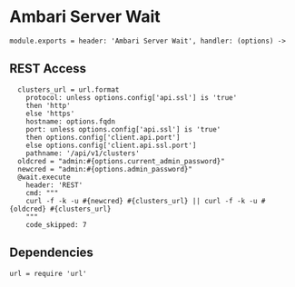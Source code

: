 
# Ambari Server Wait

    module.exports = header: 'Ambari Server Wait', handler: (options) ->

## REST Access

      clusters_url = url.format
        protocol: unless options.config['api.ssl'] is 'true'
        then 'http'
        else 'https'
        hostname: options.fqdn
        port: unless options.config['api.ssl'] is 'true'
        then options.config['client.api.port']
        else options.config['client.api.ssl.port']
        pathname: '/api/v1/clusters'
      oldcred = "admin:#{options.current_admin_password}"
      newcred = "admin:#{options.admin_password}"
      @wait.execute
        header: 'REST'
        cmd: """
        curl -f -k -u #{newcred} #{clusters_url} || curl -f -k -u #{oldcred} #{clusters_url}
        """
        code_skipped: 7

## Dependencies

    url = require 'url'
